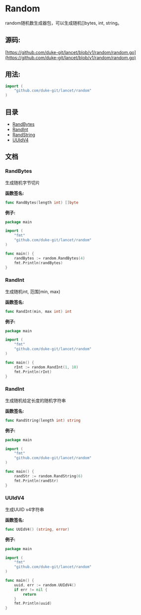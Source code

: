 # Random
random随机数生成器包，可以生成随机[]bytes, int, string。

<div STYLE="page-break-after: always;"></div>

## 源码:

[https://github.com/duke-git/lancet/blob/v1/random/random.go](https://github.com/duke-git/lancet/blob/v1/random/random.go)


<div STYLE="page-break-after: always;"></div>

## 用法:
```go
import (
    "github.com/duke-git/lancet/random"
)
```

<div STYLE="page-break-after: always;"></div>

## 目录
- [RandBytes](#RandBytes)
- [RandInt](#RandInt)
- [RandString](#RandString)
- [UUIdV4](#UUIdV4)


<div STYLE="page-break-after: always;"></div>

## 文档


### <span id="RandBytes">RandBytes</span>
<p>生成随机字节切片</p>

<b>函数签名:</b>

```go
func RandBytes(length int) []byte
```
<b>例子:</b>

```go
package main

import (
    "fmt"
    "github.com/duke-git/lancet/random"
)

func main() {
	randBytes := random.RandBytes(4)
	fmt.Println(randBytes)
}
```


### <span id="RandInt">RandInt</span>
<p>生成随机int, 范围[min, max)</p>

<b>函数签名:</b>

```go
func RandInt(min, max int) int
```
<b>例子:</b>

```go
package main

import (
    "fmt"
    "github.com/duke-git/lancet/random"
)

func main() {
	rInt := random.RandInt(1, 10)
	fmt.Println(rInt)
}
```



### <span id="RandString">RandInt</span>
<p>生成随机给定长度的随机字符串</p>

<b>函数签名:</b>

```go
func RandString(length int) string
```
<b>例子:</b>

```go
package main

import (
    "fmt"
    "github.com/duke-git/lancet/random"
)

func main() {
	randStr := random.RandString(6)
	fmt.Println(randStr)
}
```



### <span id="UUIdV4">UUIdV4</span>
<p>生成UUID v4字符串</p>

<b>函数签名:</b>

```go
func UUIdV4() (string, error)
```
<b>例子:</b>

```go
package main

import (
    "fmt"
    "github.com/duke-git/lancet/random"
)

func main() {
	uuid, err := random.UUIdV4()
    if err != nil {
        return
    }
	fmt.Println(uuid)
}
```


